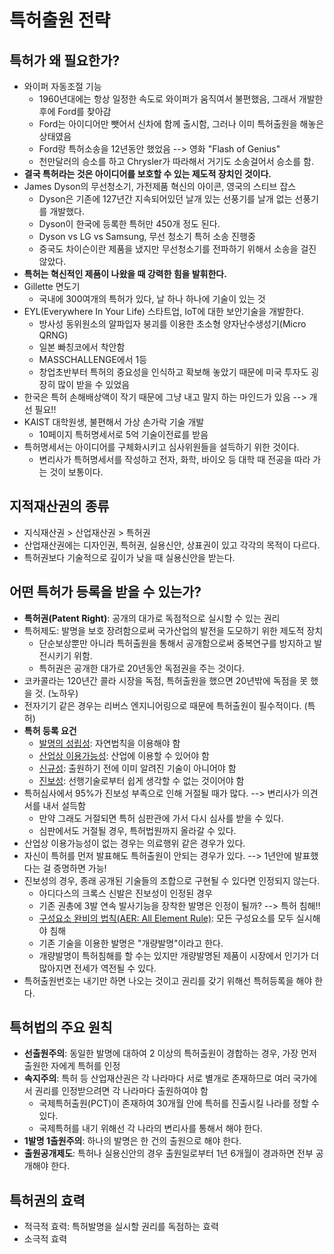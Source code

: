 # 특허출원 전략

## 특허가 왜 필요한가?

* 와이퍼 자동조절 기능
  * 1960년대에는 항상 일정한 속도로 와이퍼가 움직여서 불편했음, 그래서 개발한 후에 Ford를 찾아감
  * Ford는 아이디어만 뺏어서 신차에 함께 출시함, 그러나 이미 특허출원을 해놓은 상태였음
  * Ford랑 특허소송을 12년동안 했었음 --> 영화 "Flash of Genius"
  * 천만달러의 승소를 하고 Chrysler가 따라해서 거기도 소송걸어서 승소를 함.
* **결국 특허라는 것은 아이디어를 보호할 수 있는 제도적 장치인 것이다.**
* James Dyson의 무선청소기, 가전제품 혁신의 아이콘, 영국의 스티브 잡스
  * Dyson은 기존에 127년간 지속되어있던 날개 있는 선풍기를 날개 없는 선풍기를 개발했다.
  * Dyson이 한국에 등록한 특허만 450개 정도 된다.
  * Dyson vs LG vs Samsung,  무선 청소기 특허 소송 진행중
  * 중국도 차이슨이란 제품을 냈지만 무선청소기를 전파하기 위해서 소송을 걸진 않았다.
* **특허는 혁신적인 제품이 나왔을 때 강력한 힘을 발휘한다.**
* Gillette 면도기
  * 국내에 300여개의 특허가 있다, 날 하나 하나에 기술이 있는 것
* EYL(Everywhere In Your Life) 스타트업, IoT에 대한 보안기술을 개발한다.
  * 방사성 동위원소의 알파입자 붕괴를 이용한 초소형 양자난수생성기(Micro QRNG)
  * 일본 빠칭코에서 착안함
  * MASSCHALLENGE에서 1등
  * 창업초반부터 특허의 중요성을 인식하고 확보해 놓았기 때문에 미국 투자도 굉장히 많이 받을 수 있었음
* 한국은 특허 손해배상액이 작기 때문에 그냥 내고 말지 하는 마인드가 있음 --> 개선 필요!!
* KAIST 대학원생, 불편해서 가상 손가락 기술 개발
  * 10페이지 특허명세서로 5억 기술이전료를 받음
* 특허명세서는 아이디어를 구체화시키고 심사위원들을 설득하기 위한 것이다.
  * 변리사가 특허명세서를 작성하고 전자, 화학, 바이오 등 대학 때 전공을 따라 가는 것이 보통이다.



## 지적재산권의 종류

* 지식재산권 > 산업재산권 > 특허권
* 산업재산권에는 디자인권, 특허권, 실용신안, 상표권이 있고 각각의 목적이 다르다.
* 특허권보다 기술적으로 깊이가 낮을 때 실용신안을 받는다.



## 어떤 특허가 등록을 받을 수 있는가?

* **특허권(Patent Right)**: 공개의 대가로 독점적으로 실시할 수 있는 권리
* 특허제도: 발명을 보호 장려함으로써 국가산업의 발전을 도모하기 위한 제도적 장치
  * 단순보상뿐만 아니라 특허출원을 통해서 공개함으로써 중복연구를 방지하고 발전시키기 위함.
  * 특허권은 공개한 대가로 20년동안 독점권을 주는 것이다.
* 코카콜라는 120년간 콜라 시장을 독점, 특허출원을 했으면 20년밖에 독점을 못 했을 것. (노하우)
* 전자기기 같은 경우는 리버스 엔지니어링으로 때문에 특허출원이 필수적이다. (특허)
* **특허 등록 요건**
  * <u>발명의 성립성</u>: 자연법칙을 이용해야 함
  * <u>산업상 이용가능성</u>: 산업에 이용할 수 있어야 함
  * <u>신규성</u>: 출원하기 전에 이미 알려진 기술이 아니어야 함
  * <u>진보성</u>: 선행기술로부터 쉽게 생각할 수 없는 것이어야 함 
* 특허심사에서 95%가 진보성 부족으로 인해 거절될 때가 많다. --> 변리사가 의견서를 내서 설득함
  * 만약 그래도 거절되면 특허 심판관에 가서 다시 심사를 받을 수 있다.
  * 심판에서도 거절될 경우, 특허법원까지 올라갈 수 있다.
* 산업상 이용가능성이 없는 경우는 의료행위 같은 경우가 있다.
* 자신이 특허를 먼저 발표해도 특허출원이 안되는 경우가 있다. --> 1년안에 발표했다는 걸 증명하면 가능!
* 진보성의 경우, 종래 공개된 기술들의 조합으로 구현될 수 있다면 인정되지 않는다.
  * 아디다스의 크록스 신발은 진보성이 인정된 경우
  * 기존 권총에 3발 연속 발사기능을 장착한 발명은 인정이 될까? --> 특허 침해!!
  * <u>구성요소 완비의 법칙(AER: All Element Rule)</u>: 모든 구성요소를 모두 실시해야 침해
  * 기존 기술을 이용한 발명은 "개량발명"이라고 한다.
  * 개량발명이 특허침해를 할 수는 있지만 개량발명된 제품이 시장에서 인기가 더 많아지면 전세가 역전될 수 있다.
* 특허출원번호는 내기만 하면 나오는 것이고 권리를 갖기 위해선 특허등록을 해야 한다.



## 특허법의 주요 원칙

* **선출원주의**: 동일한 발명에 대하여 2 이상의 특허출원이 경합하는 경우, 가장 먼저 출원한 자에게 특허를 인정
* **속지주의**: 특허 등 산업재산권은 각 나라마다 서로 별개로 존재하므로 여러 국가에서 권리를 인정받으려면 각 나라마다 출원하여야 함
  * 국제특허출원(PCT)이 존재하여 30개월 안에 특허를 진출시킬 나라를 정할 수 있다.
  * 국제특허를 내기 위해선 각 나라의 변리사를 통해서 해야 한다.
* **1발명 1출원주의**: 하나의 발명은 한 건의 출원으로 해야 한다.
* **출원공개제도**: 특허나 실용신안의 경우 출원일로부터 1년 6개월이 경과하면 전부 공개해야 한다.



## 특허권의 효력

* 적극적 효력: 특허발명을 실시할 권리를 독점하는 효력
* 소극적 효력